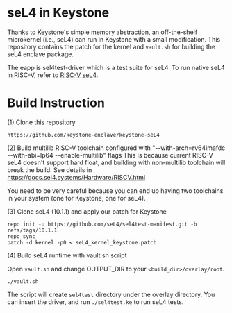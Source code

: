 seL4 in Keystone
==============================

Thanks to Keystone's simple memory abstraction, an off-the-shelf microkernel (i.e., seL4) can run in Keystone with a small modification.
This repository contains the patch for the kernel and `vault.sh` for building the seL4 enclave package.

The eapp is sel4test-driver which is a test suite for seL4.
To run native seL4 in RISC-V, refer to [RISC-V seL4](https://docs.sel4.systems/Hardware/RISCV.html).

Build Instruction
===============================

(1) Clone this repository

```
https://github.com/keystone-enclave/keystone-seL4
```

(2) Build multilib RISC-V toolchain configured with "--with-arch=rv64imafdc --with-abi=lp64 --enable-multilib" flags
This is because current RISC-V seL4 doesn't support hard float, and building with non-multilib toolchain will break the build.
See details in https://docs.sel4.systems/Hardware/RISCV.html 

You need to be very careful because you can end up having two toolchains in your system (one for Keystone, one for seL4).

(3) Clone seL4 (10.1.1) and apply our patch for Keystone

```
repo init -u https://github.com/seL4/sel4test-manifest.git -b refs/tags/10.1.1
repo sync
patch -d kernel -p0 < seL4_kernel_keystone.patch
```

(4) Build seL4 runtime with vault.sh script

Open `vault.sh` and change OUTPUT_DIR to your `<build_dir>/overlay/root`.

```
./vault.sh
```

The script will create `sel4test` directory under the overlay directory.
You can insert the driver, and run `./sel4test.ke` to run seL4 tests.

